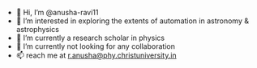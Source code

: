 - 👋 Hi, I’m @anusha-ravi11
- 👀 I’m interested in exploring the extents of automation in astronomy & astrophysics
- 🌱 I’m currently a research scholar in physics
- 💞️ I’m currently not looking for any collaboration
- 📫 reach me at r.anusha@phy.christuniversity.in

<!---
anusha-ravi11/anusha-ravi11 is a ✨ special ✨ repository because its `README.md` (this file) appears on your GitHub profile.
You can click the Preview link to take a look at your changes.
--->
